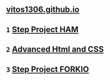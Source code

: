 ## [vitos1306.github.io](https://vitos1306.github.io)
## `1` [Step Project HAM](https://vitos1306.github.io/ham)
## `2` [Advanced Html and CSS](https://vitos1306.github.io/advanced-html-and-css)
## `3` [Step Project FORKIO](https://vitos1306.github.io/forkio)
